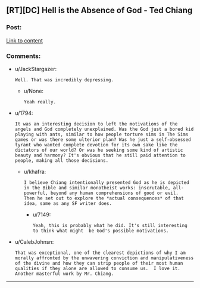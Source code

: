 ## [RT][DC] Hell is the Absence of God - Ted Chiang

### Post:

[Link to content](http://www.ibooksonline.com/88/Text/hell.html)

### Comments:

- u/JackStargazer:
  ```
  Well. That was incredibly depressing.
  ```

  - u/None:
    ```
    Yeah really.
    ```

- u/1794:
  ```
  It was an interesting decision to left the motivations of the angels and God completely unexplained. Was the God just a bored kid playing with ants, similar to how people torture sims in The Sims games or was there some ulterior plan? Was he just a self-obsessed tyrant who wanted complete devotion for its own sake like the dictators of our world? Or was he seeking some kind of artistic beauty and harmony? It's obvious that he still paid attention to people, making all those decisions.
  ```

  - u/khafra:
    ```
    I believe Chiang intentionally presented God as he is depicted in the Bible and similar monotheist works: inscrutable, all-powerful, beyond any human comprehensions of good or evil.  Then he set out to explore the *actual consequences* of that idea, same as any SF writer does.
    ```

    - u/7149:
      ```
      Yeah, this is probably what he did. It's still interesting to think what might  be God's possible motivations.
      ```

- u/CalebJohnsn:
  ```
  That was exceptional, one of the clearest depictions of why I am morally affronted by the unwavering conviction and manipulativeness of the divine and how they can strip people of their most human qualities if they alone are allowed to consume us.  I love it.  Another masterful work by Mr. Chiang.
  ```

---


